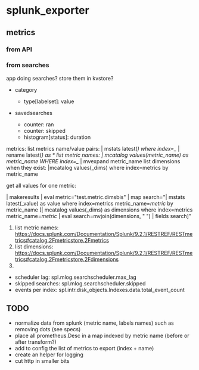 # splunk_exporter

## metrics

### from API

### from searches

app doing searches? store them in kvstore?

- category
  - type[labelset]: value

- savedsearches
  - counter: ran
  - counter: skipped
  - histogram[status]: duration

metrics:
  list metrics name/value pairs: | mstats latest(*) where index=_* | rename latest(*) as *
  list metric names: | mcatalog values(metric_name) as metric_name WHERE index=_*  | mvexpand metric_name
  list dimensions when they exist: |mcatalog values(_dims) where index=metrics by metric_name

  get all values for one metric:

  | makeresults
| eval metric="test.metric.dimsbis"
| map search="| mstats latest(_value) as value where index=metrics metric_name=$metric$ by metric_name 
    [| mcatalog values(_dims) as dimensions where index=metrics metric_name=$metric$ 
| eval search=mvjoin(dimensions, \" \")
| fields search]"
  
  1. list metric names: https://docs.splunk.com/Documentation/Splunk/9.2.1/RESTREF/RESTmetrics#catalog.2Fmetricstore.2Fmetrics
  2. list dimensions: https://docs.splunk.com/Documentation/Splunk/9.2.1/RESTREF/RESTmetrics#catalog.2Fmetricstore.2Fdimensions
  3. 

  - scheduler lag: spl.mlog.searchscheduler.max_lag
  - skipped searches: spl.mlog.searchscheduler.skipped
  - events per index: spl.intr.disk_objects.Indexes.data.total_event_count


## TODO

- normalize data from splunk (metric name, labels names) such as removing dots (see specs)
- place all prometheus.Desc in a map indexed by metric name (before or after transform?)
- add to config the list of metrics to export (index + name)
- create an helper for logging
- cut http in smaller bits